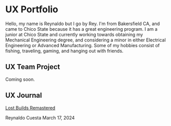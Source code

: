# UX Portfolio

Hello, my name is Reynaldo but I go by Rey. I'm from Bakersfield CA, and came to Chico State because it has a great engineering program. I am a junior at Chico State and currently working towards obtaining my Mechanical Engineering degree, and considering a minor in either Electrical Engineering or Advanced Manufacturing. Some of my hobbies consist of fishing, traveling, gaming, and hanging out with friends.

## UX Team Project

Coming soon.

## UX Journal

[Lost Builds Remastered](j01/)

Reynaldo Cuesta March 17, 2024
